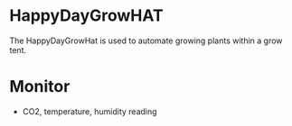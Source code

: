 # HappyDayGrowHAT
The HappyDayGrowHat is used to automate growing plants within a grow tent.  
# Monitor
- CO2, temperature, humidity reading
